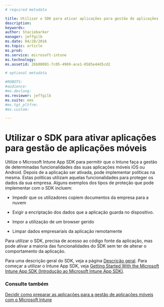 ```yaml
---
# required metadata

title: Utilizar o SDK para ativar aplicações para gestão de aplicações móveis | Microsoft Intune
description:
keywords:
author: Staciebarker
manager: jeffgilb
ms.date: 04/28/2016
ms.topic: article
ms.prod:
ms.service: microsoft-intune
ms.technology:
ms.assetid: 26b00081-7c05-4969-ace1-0585e44d5cd2

# optional metadata

#ROBOTS:
#audience:
#ms.devlang:
ms.reviewer: jeffgilb
ms.suite: ems
#ms.tgt_pltfrm:
#ms.custom:

---
```


# Utilizar o SDK para ativar aplicações para gestão de aplicações móveis
Utilize o Microsoft Intune App SDK para permitir que o Intune faça a gestão de determinadas funcionalidades das suas aplicações móveis iOS ou Android. Depois de a aplicação ser ativada, pode implementar políticas na mesma. Estas políticas utilizam aquelas funcionalidades para proteger os dados da sua empresa. Alguns exemplos dos tipos de proteção que pode implementar com o SDK incluem:

-   Impedir que os utilizadores copiem documentos da empresa para a nuvem

-   Exigir a encriptação dos dados que a aplicação guarda no dispositivo.

-   Impor a utilização de um browser gerido

-   Limpar dados empresariais da aplicação remotamente

Para utilizar o SDK, precisa de acesso ao código fonte da aplicação, mas pode ativar a maioria das funcionalidades do SDK sem ter de alterar o comportamento da aplicação.

Para uma descrição geral do SDK, veja a página [Descrição geral](https://msdn.microsoft.com/en-us/library/mt627767.aspx). Para começar a utilizar o Intune App SDK, veja [Getting Started With the Microsoft Intune App SDK (Introdução ao Microsoft Intune App SDK)](https://msdn.microsoft.com/library/mt627766.aspx).

### Consulte também
[Decidir como preparar as aplicações para a gestão de aplicações móveis com o Microsoft Intune](decide-how-to-prepare-apps-for-mobile-application-management-with-microsoft-intune.md)



<!--HONumber=May16_HO1-->


